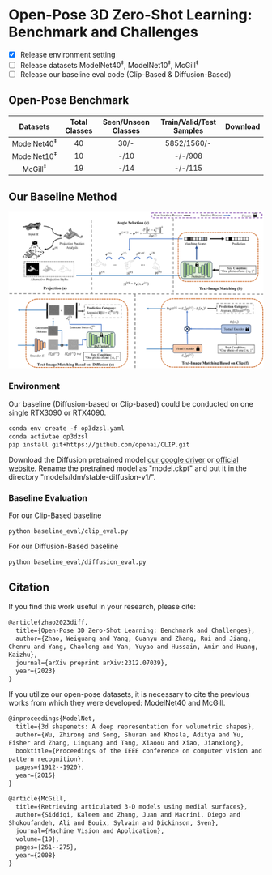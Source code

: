 # Open-Pose 3D Zero-Shot Learning: Benchmark and Challenges

- [x] Release environment setting
- [ ] Release datasets ModelNet40<sup>‡</sup>, ModelNet10<sup>‡</sup>, McGill<sup>‡</sup> 
- [ ] Release our baseline eval code (Clip-Based & Diffusion-Based)

## Open-Pose Benchmark 
| Datasets | Total Classes | Seen/Unseen Classes | Train/Valid/Test Samples| Download |
|:---:|:---:|:---:|:---:|:---:|
|ModelNet40<sup>‡</sup>| 40| 30/-| 5852/1560/-| |
|ModelNet10<sup>‡</sup>| 10| -/10| -/-/908| |
|McGill<sup>‡</sup>| 19| -/14| -/-/115| |



<!--![avatar](doc/vis_benchmark.png)-->

## Our Baseline Method
![avatar](doc/overview.png)

### Environment
Our baseline (Diffusion-based or Clip-based) could be conducted on one single RTX3090 or RTX4090. 
```    
conda env create -f op3dzsl.yaml
conda activtae op3dzsl
pip install git+https://github.com/openai/CLIP.git
```

Download the Diffusion pretrained model [our google driver]() or [official website](https://huggingface.co/runwayml/stable-diffusion-v1-5). Rename the pretrained model as "model.ckpt" and put it in the directory "models/ldm/stable-diffusion-v1/".


### Baseline Evaluation

For our Clip-Based baseline

```    
python baseline_eval/clip_eval.py
```

For our Diffusion-Based baseline

```    
python baseline_eval/diffusion_eval.py
```

## Citation
If you find this work useful in your research, please cite:
```
@article{zhao2023diff,
  title={Open-Pose 3D Zero-Shot Learning: Benchmark and Challenges},
  author={Zhao, Weiguang and Yang, Guanyu and Zhang, Rui and Jiang, Chenru and Yang, Chaolong and Yan, Yuyao and Hussain, Amir and Huang, Kaizhu},
  journal={arXiv preprint arXiv:2312.07039},
  year={2023}
}
```


If you utilize our open-pose datasets, it is necessary to cite the previous works from which they were developed: ModelNet40 and McGill.

```
@inproceedings{ModelNet,
  title={3d shapenets: A deep representation for volumetric shapes},
  author={Wu, Zhirong and Song, Shuran and Khosla, Aditya and Yu, Fisher and Zhang, Linguang and Tang, Xiaoou and Xiao, Jianxiong},
  booktitle={Proceedings of the IEEE conference on computer vision and pattern recognition},
  pages={1912--1920},
  year={2015}
}
```

```
@article{McGill,
  title={Retrieving articulated 3-D models using medial surfaces},
  author={Siddiqi, Kaleem and Zhang, Juan and Macrini, Diego and Shokoufandeh, Ali and Bouix, Sylvain and Dickinson, Sven},
  journal={Machine Vision and Application},
  volume={19},
  pages={261--275},
  year={2008}
}
```